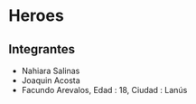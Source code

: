 # Heroes
## Integrantes
- Nahiara Salinas
- Joaquin Acosta
- Facundo Arevalos, Edad : 18, Ciudad : Lanús